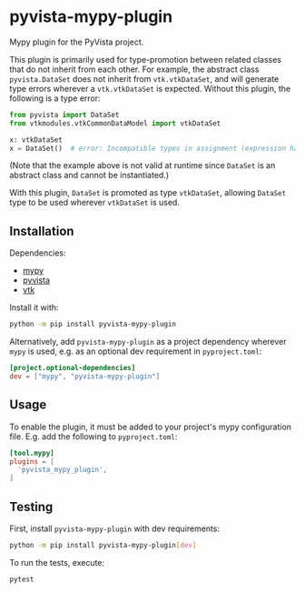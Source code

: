 # pyvista-mypy-plugin
Mypy plugin for the PyVista project.

This plugin is primarily used for type-promotion between related classes that do not
inherit from each other. For example, the abstract class `pyvista.DataSet` does not
inherit from `vtk.vtkDataSet`, and will generate type errors wherever a `vtk.vtkDataSet`
is expected. Without this plugin, the following is a type error:

``` python
from pyvista import DataSet
from vtkmodules.vtkCommonDataModel import vtkDataSet

x: vtkDataSet
x = DataSet()  # error: Incompatible types in assignment (expression has type "DataSet", variable has type "vtkDataSet")'
```

(Note that the example above is not valid at runtime since `DataSet` is an abstract
class and cannot be instantiated.)

With this plugin, `DataSet` is promoted as type `vtkDataSet`, allowing `DataSet`
type to be used wherever `vtkDataSet` is used.

## Installation

Dependencies:
- [mypy](https://github.com/python/mypy)
- [pyvista](https://github.com/pyvista/pyvista)
- [vtk](https://pypi.org/project/vtk/)

Install it with:

``` bash
python -m pip install pyvista-mypy-plugin
```

Alternatively, add `pyvista-mypy-plugin` as a project dependency wherever `mypy` is
used, e.g. as an optional dev requirement in `pyproject.toml`:

``` toml
[project.optional-dependencies]
dev = ["mypy", "pyvista-mypy-plugin"]
```

## Usage

To enable the plugin, it must be added to your project's mypy configuration file.
E.g. add the following to `pyproject.toml`:

``` toml
[tool.mypy]
plugins = [
  'pyvista_mypy_plugin',
]
```

## Testing

First, install `pyvista-mypy-plugin` with dev requirements:
``` bash
python -m pip install pyvista-mypy-plugin[dev]
```

To run the tests, execute:
``` bash
pytest
```
